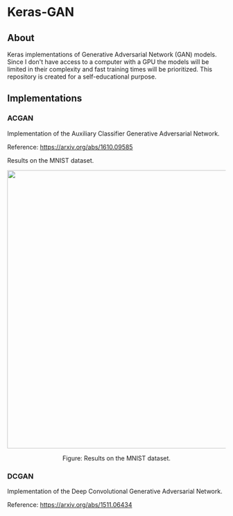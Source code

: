 # Keras-GAN

## About
Keras implementations of Generative Adversarial Network (GAN) models. Since I don't have access to a computer
with a GPU the models will be limited in their complexity and fast training times will be prioritized.
This repository is created for a self-educational purpose.

## Implementations 
### ACGAN
Implementation of the Auxiliary Classifier Generative Adversarial Network.

Reference: https://arxiv.org/abs/1610.09585

Results on the MNIST dataset.

<p align="center">
    <img src="http://eriklindernoren.se/images/acgan.png" width="640"\>
</p>
<p align="center">
    Figure: Results on the MNIST dataset.
</p>

### DCGAN
Implementation of the Deep Convolutional Generative Adversarial Network.

Reference: https://arxiv.org/abs/1511.06434
